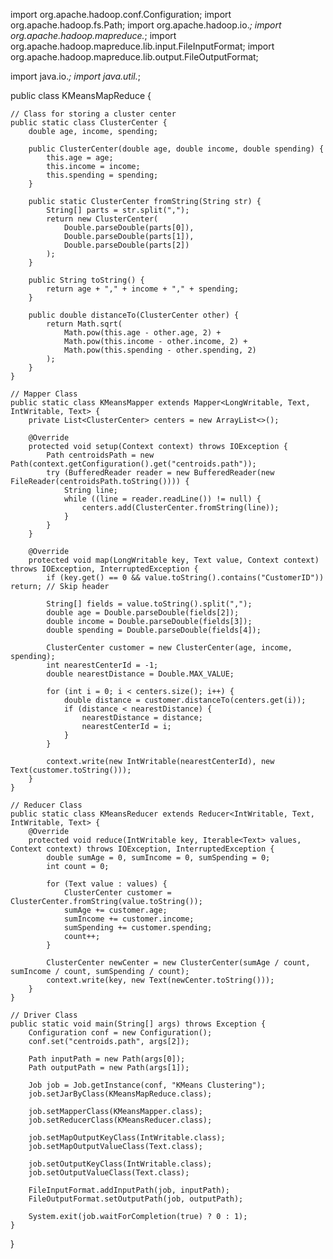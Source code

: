 import org.apache.hadoop.conf.Configuration;
import org.apache.hadoop.fs.Path;
import org.apache.hadoop.io.*;
import org.apache.hadoop.mapreduce.*;
import org.apache.hadoop.mapreduce.lib.input.FileInputFormat;
import org.apache.hadoop.mapreduce.lib.output.FileOutputFormat;

import java.io.*;
import java.util.*;

public class KMeansMapReduce {

    // Class for storing a cluster center
    public static class ClusterCenter {
        double age, income, spending;

        public ClusterCenter(double age, double income, double spending) {
            this.age = age;
            this.income = income;
            this.spending = spending;
        }

        public static ClusterCenter fromString(String str) {
            String[] parts = str.split(",");
            return new ClusterCenter(
                Double.parseDouble(parts[0]),
                Double.parseDouble(parts[1]),
                Double.parseDouble(parts[2])
            );
        }

        public String toString() {
            return age + "," + income + "," + spending;
        }

        public double distanceTo(ClusterCenter other) {
            return Math.sqrt(
                Math.pow(this.age - other.age, 2) +
                Math.pow(this.income - other.income, 2) +
                Math.pow(this.spending - other.spending, 2)
            );
        }
    }

    // Mapper Class
    public static class KMeansMapper extends Mapper<LongWritable, Text, IntWritable, Text> {
        private List<ClusterCenter> centers = new ArrayList<>();

        @Override
        protected void setup(Context context) throws IOException {
            Path centroidsPath = new Path(context.getConfiguration().get("centroids.path"));
            try (BufferedReader reader = new BufferedReader(new FileReader(centroidsPath.toString()))) {
                String line;
                while ((line = reader.readLine()) != null) {
                    centers.add(ClusterCenter.fromString(line));
                }
            }
        }

        @Override
        protected void map(LongWritable key, Text value, Context context) throws IOException, InterruptedException {
            if (key.get() == 0 && value.toString().contains("CustomerID")) return; // Skip header

            String[] fields = value.toString().split(",");
            double age = Double.parseDouble(fields[2]);
            double income = Double.parseDouble(fields[3]);
            double spending = Double.parseDouble(fields[4]);

            ClusterCenter customer = new ClusterCenter(age, income, spending);
            int nearestCenterId = -1;
            double nearestDistance = Double.MAX_VALUE;

            for (int i = 0; i < centers.size(); i++) {
                double distance = customer.distanceTo(centers.get(i));
                if (distance < nearestDistance) {
                    nearestDistance = distance;
                    nearestCenterId = i;
                }
            }

            context.write(new IntWritable(nearestCenterId), new Text(customer.toString()));
        }
    }

    // Reducer Class
    public static class KMeansReducer extends Reducer<IntWritable, Text, IntWritable, Text> {
        @Override
        protected void reduce(IntWritable key, Iterable<Text> values, Context context) throws IOException, InterruptedException {
            double sumAge = 0, sumIncome = 0, sumSpending = 0;
            int count = 0;

            for (Text value : values) {
                ClusterCenter customer = ClusterCenter.fromString(value.toString());
                sumAge += customer.age;
                sumIncome += customer.income;
                sumSpending += customer.spending;
                count++;
            }

            ClusterCenter newCenter = new ClusterCenter(sumAge / count, sumIncome / count, sumSpending / count);
            context.write(key, new Text(newCenter.toString()));
        }
    }

    // Driver Class
    public static void main(String[] args) throws Exception {
        Configuration conf = new Configuration();
        conf.set("centroids.path", args[2]);

        Path inputPath = new Path(args[0]);
        Path outputPath = new Path(args[1]);

        Job job = Job.getInstance(conf, "KMeans Clustering");
        job.setJarByClass(KMeansMapReduce.class);

        job.setMapperClass(KMeansMapper.class);
        job.setReducerClass(KMeansReducer.class);

        job.setMapOutputKeyClass(IntWritable.class);
        job.setMapOutputValueClass(Text.class);

        job.setOutputKeyClass(IntWritable.class);
        job.setOutputValueClass(Text.class);

        FileInputFormat.addInputPath(job, inputPath);
        FileOutputFormat.setOutputPath(job, outputPath);

        System.exit(job.waitForCompletion(true) ? 0 : 1);
    }
}
